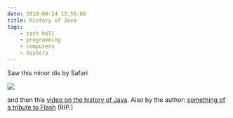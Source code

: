 ```yaml
---
date: 2018-08-24 13:56:06
title: History of Java
tags:
    - tech hell
    - programming
    - computers
    - history
---
```


Saw this minor dis by Safari

![](/misc/j/java_dis.png)

and then this [video on the history of Java](https://www.youtube.com/watch?v=HEdPX8pt_DQ). Also by the author: [something of a tribute to Flash](https://www.youtube.com/watch?v=AznYSnJEjSU) (RIP.)
